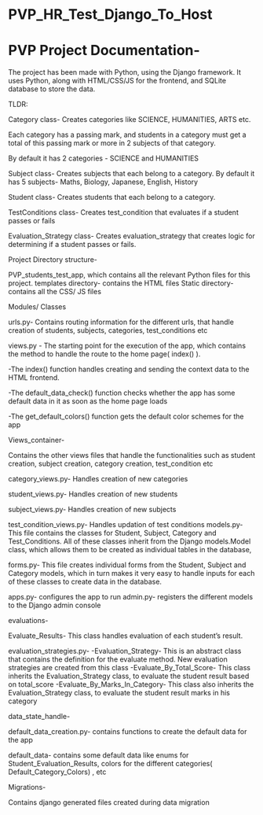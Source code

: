 # PVP_HR_Test_Django_To_Host

# PVP Project Documentation-

The project has been made with Python, using the Django framework. 
It uses Python, along with HTML/CSS/JS for the frontend, and SQLite database to store the data.

TLDR: 

Category class- Creates categories like SCIENCE, HUMANITIES, ARTS etc. 

Each category has a passing mark, and students in a category must get a total of this passing mark or more in 2 subjects of that category.

By default it has 2 categories - SCIENCE and HUMANITIES

Subject class-  Creates subjects that each belong to a category. 
By default it has 5 subjects-  Maths, Biology, Japanese, English, History


Student class-  Creates students that each belong to a category. 

TestConditions class-  Creates test_condition that evaluates if a student passes or fails

Evaluation_Strategy class-  Creates evaluation_strategy that creates logic for determining if a student passes or fails.







Project Directory structure-

PVP_students_test_app, which contains all the relevant Python files for this project.
templates directory- contains the HTML files
Static directory- contains all the CSS/ JS files

Modules/ Classes

urls.py- Contains routing information for the different urls, that handle creation of students, subjects, categories, test_conditions etc

views.py - The starting point for the execution of the app, which contains the method to handle the route to the home page( index() ). 

-The index() function handles creating and sending the context data to the HTML   frontend.

-The default_data_check() function checks whether the app has some default data in it     as soon as the home page loads

-The get_default_colors() function gets the default color schemes for the app

Views_container- 

Contains the other views files that handle the functionalities such as student creation, subject creation, category creation, test_condition etc

category_views.py- Handles creation of new categories

student_views.py- Handles creation of new students

subject_views.py- Handles creation of new subjects

test_condition_views.py- Handles updation of test conditions
models.py-  This file contains the classes for Student, Subject, Category and Test_Conditions. All of these classes inherit from the Django models.Model class, which allows them to be created as individual tables in the database,


forms.py- This file creates individual forms from the Student, Subject and Category models, which in turn makes it very easy to handle inputs for each of these classes to create data in the database. 

apps.py- configures the app to run
admin.py- registers the different models to the Django admin console


evaluations-

Evaluate_Results- This class handles evaluation of each student’s result.

evaluation_strategies.py- 
-Evaluation_Strategy- This is an abstract class that contains the definition for the evaluate     method. New evaluation strategies are created from this class
-Evaluate_By_Total_Score- This class inherits the Evaluation_Strategy class, to evaluate the student result based on total_score
-Evaluate_By_Marks_In_Category- This class also inherits the Evaluation_Strategy class, to evaluate the student result marks in his category

data_state_handle-

default_data_creation.py- contains functions to create the default data for the app

default_data- contains some default data like enums for Student_Evaluation_Results, colors for the different categories( Default_Category_Colors) , etc


Migrations- 

Contains django generated files created during data migration
